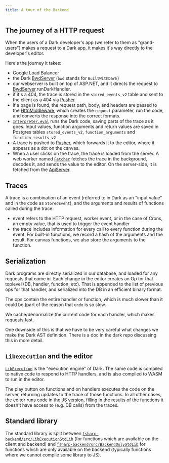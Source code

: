 ```yaml
---
title: A tour of the Backend
---
```


## The journey of a HTTP request

When the users of a Dark developer's app (we refer to them as "grand-users")
makes a request to a Dark app, it makes it's way directly to the developer's
editor.

Here's the journey it takes:

- Google Load Balancer
- the Dark
  [BwdServer](https://github.com/darklang/dark/blob/main/fsharp-backend/src/BwdServer/Server.fs)
  (`bwd` stands for `BuiltWithDark`)
- our webserver is built on top of ASP.NET, and it directs the request to
  [BwdServer](https://github.com/darklang/dark/blob/main/fsharp-backend/src/BwdServer/Server.fs).runDarkHandler.
- if it's a 404, the trace is stored in the `stored_events_v2` table and sent to
  the client as a 404 via [Pusher](https://pusher.com)
- if a page is found, the request path, body, and headers are passed to the
  [HttpMiddleware](https://github.com/darklang/dark/blob/main/fsharp-backend/src/HttpMiddleware),
  which creates the `request` parameter, run the code, and converts the response
  into the correct formats.
- [`Interpreter.eval`](https://github.com/darklang/dark/blob/main/fsharp-backend/src/LibExecution/Interpreter.fs)
  runs the Dark code, saving parts of the trace as it goes. Input values,
  function arguments and return values are saved in Postgres tables
  `stored_events_v2`, `function_arguments` and `function_results_v2`
- A trace is pushed to [Pusher](https://pusher.com), which forwards it to the
  editor, where it appears as a dot on the canvas.
- When a user clicks on the trace, the trace is loaded from the server. A web
  worker named
  [`Fetcher`](https://github.com/darklang/dark/blob/main/client/workers/Fetcher.res)
  fetches the trace in the background, decodes it, and sends the value to the
  editor. On the server-side, it is fetched from the
  [ApiServer](https://github.com/darklang/dark/blob/main/fsharp-backend/src/ApiServer/Api/APITraces.fs).

## Traces

A trace is a combination of an event (referred to in Dark as an "input value"
and in the code as `StoredEvent`), and the arguments and results of functions
called during the trace:

- event refers to the HTTP request, worker event, or in the case of Crons, an
  empty value, that is used to trigger the event handler
- the trace includes information for every call to every function during the
  event. For built-in functions, we record a hash of the arguments and the
  result. For canvas functions, we also store the arguments to the function.

## Serialization

Dark programs are directly serialized in our database, and loaded for any
requests that come in. Each change in the editor creates an Op for that toplevel
(DB, handler, function, etc). That is appended to the list of previous ops for
that handler, and serialized into the DB in an efficient binary format.

The ops contain the entire handler or function, which is much slower than it
could be (part of the reason that `undo` is so slow.

We cache/denormalize the current code for each handler, which makes requests
fast.

One downside of this is that we have to be very careful what changes we make the
Dark AST definition. There is a doc in the dark repo discussing this in more
detail.

## `Libexecution` and the editor

[`LibExecution`](https://github.com/darklang/dark/tree/main/fsharp-backend/src/LibExecution)
is the "execution engine" of Dark. The same code is compiled to native code to
respond to HTTP handlers, and is also compiled to WASM to run in the editor.

The play button on functions and on handlers executes the code on the server,
returning updates to the trace of those functions. In all other cases, the
editor runs code in the JS version, filling in the results of the functions it
doesn't have access to (e.g. DB calls) from the traces.

## Standard library

The standard library is split between
[`fsharp-backend/src/LibExecutionStdLib`](https://github.com/darklang/dark/tree/main/fsharp-backend/src/LibExecutionStdLib)
(for functions which are available on the client and backend) and
[`fsharp-backend/src/BackendOnlyStdLib`](https://github.com/darklang/dark/tree/main/fsharp-backend/src/BackendOnlyStdLib)
for functions which are only available on the backend (typically functions where
we cannot compile some library to JS).
